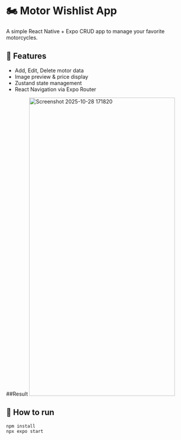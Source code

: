 # 🏍️ Motor Wishlist App
A simple React Native + Expo CRUD app to manage your favorite motorcycles.

## 🚀 Features
- Add, Edit, Delete motor data  
- Image preview & price display  
- Zustand state management  
- React Navigation via Expo Router

##Result
<img width="394" height="807" alt="Screenshot 2025-10-28 171820" src="https://github.com/user-attachments/assets/2bf3f7aa-f0f9-4067-bbf0-8ad53a3987bc" />


## 📱 How to run
```bash
npm install
npx expo start
